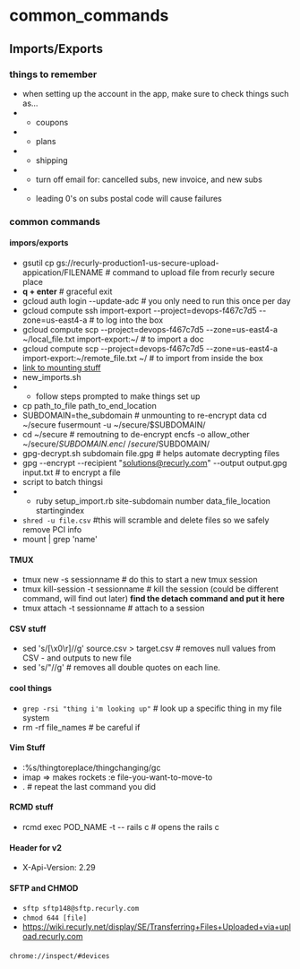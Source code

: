 # common_commands
## Imports/Exports
### things to remember
* when setting up the account in the app, make sure to check things such as...
* * coupons
* * plans
* * shipping
* * turn off email for: cancelled subs, new invoice, and new subs
* * leading 0's on subs postal code will cause failures
### common commands
#### impors/exports
* gsutil cp gs://recurly-production1-us-secure-upload-appication/FILENAME # command to upload file from recurly secure place
* **q + enter**      # graceful exit
* gcloud auth login --update-adc     # you only need to run this once per day
* gcloud compute ssh import-export --project=devops-f467c7d5 --zone=us-east4-a    # to log into the box
* gcloud compute scp --project=devops-f467c7d5 --zone=us-east4-a ~/local_file.txt import-export:~/    # to import a doc
* gcloud compute scp --project=devops-f467c7d5 --zone=us-east4-a import-export:~/remote_file.txt ~/    # to import from inside the box
* [link to mounting stuff](https://wiki.recurly.net/display/DEV/How+to+use+EncFS)
* new_imports.sh
* * follow steps prompted to make things set up
* cp path_to_file path_to_end_location
* SUBDOMAIN=the_subdomain                                           # unmounting to re-encrypt data
cd ~/secure
fusermount -u ~/secure/$SUBDOMAIN/
* cd ~/secure                                                       # remoutning to de-encrypt
encfs -o allow_other ~/secure/$SUBDOMAIN.enc/ ~/secure/$SUBDOMAIN/
* gpg-decrypt.sh subdomain file.gpg   # helps automate decrypting files
* gpg --encrypt --recipient "solutions@recurly.com" --output output.gpg input.txt  # to encrypt a file
* script to batch thingsi
* * ruby setup_import.rb site-subdomain number data_file_location startingindex
* `shred -u file.csv`    #this will scramble and delete files so we safely remove PCI info
* mount | grep 'name'
#### TMUX
* tmux new -s sessionname    # do this to start a new tmux session
* tmux kill-session -t sessionname # kill the session (could be different command, will find out later)
**find the detach command and put it here**
* tmux attach -t sessionname    # attach to a session
#### CSV stuff
* sed 's/[\x0\r]//g' source.csv > target.csv    # removes null values from CSV - and outputs to new file
* sed 's/"//g'    # removes all double quotes on each line.
#### cool things
* `grep -rsi "thing i'm looking up"`    # look up a specific thing in my file system
* rm -rf file_names # be careful if
#### Vim Stuff
* :%s/thingtoreplace/thingchanging/gc
* imap <c-l> =><Space>    makes rockets
:e file-you-want-to-move-to
* .  # repeat the last command you did
#### RCMD stuff
* rcmd exec POD_NAME -t -- rails c  # opens the rails c

#### Header for v2
* X-Api-Version: 2.29

#### SFTP and CHMOD
* `sftp sftp148@sftp.recurly.com`
* `chmod 644 [file]`
* https://wiki.recurly.net/display/SE/Transferring+Files+Uploaded+via+upload.recurly.com

####
`chrome://inspect/#devices`
